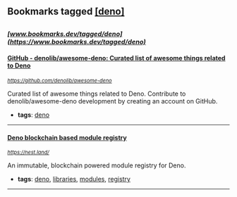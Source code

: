 ## Bookmarks tagged [[deno]](https://www.bookmarks.dev/search?q=[deno])

_<sup><sup>[www.bookmarks.dev/tagged/deno](https://www.bookmarks.dev/tagged/deno)</sup></sup>_
---
#### [GitHub - denolib/awesome-deno: Curated list of awesome things related to Deno](https://github.com/denolib/awesome-deno)
_<sup>https://github.com/denolib/awesome-deno</sup>_

Curated list of awesome things related to Deno. Contribute to denolib/awesome-deno development by creating an account on GitHub.
* **tags**: [deno](../tagged/deno.md)
---
#### [Deno blockchain based module registry](https://nest.land/)
_<sup>https://nest.land/</sup>_

An immutable, blockchain powered module registry for Deno.
* **tags**: [deno](../tagged/deno.md), [libraries](../tagged/libraries.md), [modules](../tagged/modules.md), [registry](../tagged/registry.md)
---
